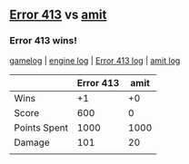 ## [Error 413](<../../Error 413/README.md>) vs [amit](<../../amit/README.md>)
### Error 413 wins!

[gamelog](<gamelog.json>) | [engine log](<engine>) | [Error 413 log](<Error 413>) | [amit log](<amit>)

|              | Error 413 | amit |
| ------------ | --------- | ---- |
| Wins         |        +1 |   +0 |
| Score        |       600 |    0 |
| Points Spent |      1000 | 1000 |
| Damage       |       101 |   20 |
|              |           |      |
